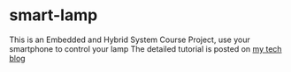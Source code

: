 # smart-lamp
This is an Embedded and Hybrid System Course Project, use your smartphone to control your lamp
The detailed tutorial is posted on [my tech blog](https://blog.csdn.net/ghostedlead/article/details/79082559)
 
